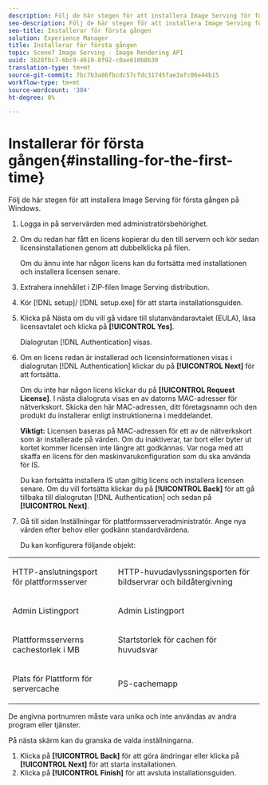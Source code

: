 ```yaml
---
description: Följ de här stegen för att installera Image Serving för första gången på Windows.
seo-description: Följ de här stegen för att installera Image Serving för första gången på Windows.
seo-title: Installerar för första gången
solution: Experience Manager
title: Installerar för första gången
topic: Scene7 Image Serving - Image Rendering API
uuid: 3b28fbc7-6bc9-4619-8f92-c0ae610b8b30
translation-type: tm+mt
source-git-commit: 7bc7b3a86fbcdc57cfdc31745fae3afc06e44b15
workflow-type: tm+mt
source-wordcount: '384'
ht-degree: 0%

---
```



# Installerar för första gången{#installing-for-the-first-time}

Följ de här stegen för att installera Image Serving för första gången på Windows.

1. Logga in på servervärden med administratörsbehörighet.
1. Om du redan har fått en licens kopierar du den till servern och kör sedan licensinstallationen genom att dubbelklicka på filen.

   Om du ännu inte har någon licens kan du fortsätta med installationen och installera licensen senare.
1. Extrahera innehållet i ZIP-filen Image Serving distribution.
1. Kör [!DNL setup]/ [!DNL setup.exe] för att starta installationsguiden.
1. Klicka på Nästa om du vill gå vidare till slutanvändaravtalet (EULA), läsa licensavtalet och klicka på **[!UICONTROL Yes]**.

   Dialogrutan [!DNL Authentication] visas.
1. Om en licens redan är installerad och licensinformationen visas i dialogrutan [!DNL Authentication] klickar du på **[!UICONTROL Next]** för att fortsätta.

   Om du inte har någon licens klickar du på **[!UICONTROL Request License]**. I nästa dialogruta visas en av datorns MAC-adresser för nätverkskort. Skicka den här MAC-adressen, ditt företagsnamn och den produkt du installerar enligt instruktionerna i meddelandet.

   **Viktigt:** Licensen baseras på MAC-adressen för ett av de nätverkskort som är installerade på värden. Om du inaktiverar, tar bort eller byter ut kortet kommer licensen inte längre att godkännas. Var noga med att skaffa en licens för den maskinvarukonfiguration som du ska använda för IS.

   Du kan fortsätta installera IS utan giltig licens och installera licensen senare. Om du vill fortsätta klickar du på **[!UICONTROL Back]** för att gå tillbaka till dialogrutan [!DNL Authentication] och sedan på **[!UICONTROL Next]**.
1. Gå till sidan Inställningar för plattformsserveradministratör. Ange nya värden efter behov eller godkänn standardvärdena.

   Du kan konfigurera följande objekt:

<table id="table_AA5D7674BBBE4AD4B373066AEF413FFD"> 
 <tbody> 
  <tr> 
   <td> <p> HTTP-anslutningsport för plattformsserver </p> </td> 
   <td> <p>HTTP-huvudavlyssningsporten för bildservrar och bildåtergivning </p> </td> 
  </tr> 
  <tr> 
   <td> <p> Admin Listingport </p> </td> 
   <td> <p>Admin Listingport </p> </td> 
  </tr> 
  <tr> 
   <td> <p> Plattformsserverns cachestorlek i MB </p> </td> 
   <td> <p>Startstorlek för cachen för huvudsvar </p> </td> 
  </tr> 
  <tr> 
   <td> <p> Plats för Plattform för servercache </p> </td> 
   <td> <p>PS-cachemapp </p> </td> 
  </tr> 
 </tbody> 
</table>

De angivna portnumren måste vara unika och inte användas av andra program eller tjänster.

På nästa skärm kan du granska de valda inställningarna.
1. Klicka på **[!UICONTROL Back]** för att göra ändringar eller klicka på **[!UICONTROL Next]** för att starta installationen.
1. Klicka på **[!UICONTROL Finish]** för att avsluta installationsguiden.
